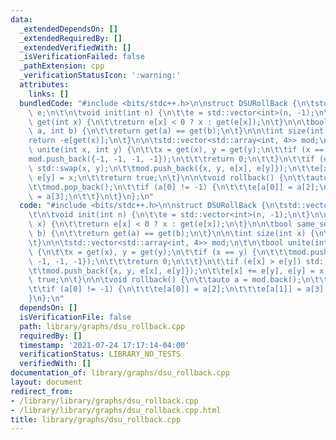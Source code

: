 ```yaml
---
data:
  _extendedDependsOn: []
  _extendedRequiredBy: []
  _extendedVerifiedWith: []
  _isVerificationFailed: false
  _pathExtension: cpp
  _verificationStatusIcon: ':warning:'
  attributes:
    links: []
  bundledCode: "#include <bits/stdc++.h>\n\nstruct DSURollBack {\n\tstd::vector<int>\
    \ e;\n\t\n\tvoid init(int n) {\n\t\te = std::vector<int>(n, -1);\n\t}\n\n\tint\
    \ get(int x) {\n\t\treturn e[x] < 0 ? x : get(e[x]);\n\t}\n\n\tbool same_set(int\
    \ a, int b) {\n\t\treturn get(a) == get(b);\n\t}\n\n\tint size(int x) {\n\t\t\
    return -e[get(x)];\n\t}\n\n\tstd::vector<std::array<int, 4>> mod;\n\t\n\tbool\
    \ unite(int x, int y) {\n\t\tx = get(x), y = get(y);\n\t\tif (x == y) {\n\t\t\t\
    mod.push_back({-1, -1, -1, -1});\n\t\t\treturn 0;\n\t\t}\n\t\tif (e[x] > e[y])\
    \ std::swap(x, y);\n\t\tmod.push_back({x, y, e[x], e[y]});\n\t\te[x] += e[y],\
    \ e[y] = x;\n\t\treturn true;\n\t}\n\n\tvoid rollback() {\n\t\tauto a = mod.back();\n\
    \t\tmod.pop_back();\n\t\tif (a[0] != -1) {\n\t\t\te[a[0]] = a[2];\n\t\t\te[a[1]]\
    \ = a[3];\n\t\t}\n\t}\n};\n"
  code: "#include <bits/stdc++.h>\n\nstruct DSURollBack {\n\tstd::vector<int> e;\n\
    \t\n\tvoid init(int n) {\n\t\te = std::vector<int>(n, -1);\n\t}\n\n\tint get(int\
    \ x) {\n\t\treturn e[x] < 0 ? x : get(e[x]);\n\t}\n\n\tbool same_set(int a, int\
    \ b) {\n\t\treturn get(a) == get(b);\n\t}\n\n\tint size(int x) {\n\t\treturn -e[get(x)];\n\
    \t}\n\n\tstd::vector<std::array<int, 4>> mod;\n\t\n\tbool unite(int x, int y)\
    \ {\n\t\tx = get(x), y = get(y);\n\t\tif (x == y) {\n\t\t\tmod.push_back({-1,\
    \ -1, -1, -1});\n\t\t\treturn 0;\n\t\t}\n\t\tif (e[x] > e[y]) std::swap(x, y);\n\
    \t\tmod.push_back({x, y, e[x], e[y]});\n\t\te[x] += e[y], e[y] = x;\n\t\treturn\
    \ true;\n\t}\n\n\tvoid rollback() {\n\t\tauto a = mod.back();\n\t\tmod.pop_back();\n\
    \t\tif (a[0] != -1) {\n\t\t\te[a[0]] = a[2];\n\t\t\te[a[1]] = a[3];\n\t\t}\n\t\
    }\n};\n"
  dependsOn: []
  isVerificationFile: false
  path: library/graphs/dsu_rollback.cpp
  requiredBy: []
  timestamp: '2021-07-24 17:17:14-04:00'
  verificationStatus: LIBRARY_NO_TESTS
  verifiedWith: []
documentation_of: library/graphs/dsu_rollback.cpp
layout: document
redirect_from:
- /library/library/graphs/dsu_rollback.cpp
- /library/library/graphs/dsu_rollback.cpp.html
title: library/graphs/dsu_rollback.cpp
---
```

